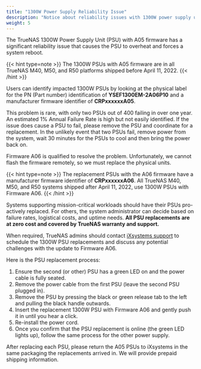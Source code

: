 ```yaml
---
title: "1300W Power Supply Reliability Issue"
description: "Notice about reliability issues with 1300W power supply used with TrueNAS M40, M50, and R50 platforms."
weight: 5
---
```


The TrueNAS 1300W Power Supply Unit (PSU) with A05 firmware has a significant reliability issue that causes the PSU to overheat and forces a system reboot. 

{{< hint type=note >}}
The 1300W PSUs with A05 firmware are in all TrueNAS M40, M50, and R50 platforms shipped before April 11, 2022.
{{< /hint >}}

Users can identify impacted 1300W PSUs by looking at the physical label for the PN (Part number) identification of **YSEF1300EM-2A06P10** and a manufacturer firmware identifier of **CRPxxxxxxA05**.

This problem is rare, with only two PSUs out of 400 failing in over one year. An estimated 1% Annual Failure Rate is high but not easily identified. If the issue does cause a PSU to fail, please remove the PSU and coordinate for a replacement. In the unlikely event that two PSUs fail, remove power from the system, wait 30 minutes for the PSUs to cool and then bring the power back on.

Firmware A06 is qualified to resolve the problem. Unfortunately, we cannot flash the firmware remotely, so we must replace the physical units. 

{{< hint type=note >}}
The replacement PSUs with the A06 firmware have a manufacturer firmware identifier of **CRPxxxxxxA06**. All TrueNAS M40, M50, and R50 systems shipped after April 11, 2022, use 1300W PSUs with Firmware A06.
{{< /hint >}}

Systems supporting mission-critical workloads should have their PSUs pro-actively replaced. For others, the system administrator can decide based on failure rates, logistical costs, and uptime needs. **All PSU replacements are at zero cost and covered by TrueNAS warranty and support.**

When required, TrueNAS admins should contact [iXsystems support](https://www.ixsystems.com/support/) to schedule the 1300W PSU replacements and discuss any potential challenges with the update to Firmware A06. 
 
Here is the PSU replacement process:

1. Ensure the second (or other) PSU has a green LED on and the power cable is fully seated.
2. Remove the power cable from the first PSU  (leave the second PSU plugged in).
3. Remove the PSU by pressing the black or green release tab to the left and pulling the black handle outwards.
4. Insert the replacement 1300W PSU with Firmware A06 and gently push it in until you hear a click.
5. Re-install the power cord.
6. Once you confirm that the PSU replacement is online (the green LED lights up), follow the same process for the other power supply.
 
After replacing each PSU, please return the A05 PSUs to iXsystems in the same packaging the replacements arrived in. We will provide prepaid shipping information. 
